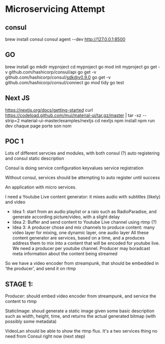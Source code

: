 # Microservicing Attempt

## consul
brew install consul
consul agent --dev
http://127.0.0.1:8500

## GO
brew install go
mkdir myproject
cd myproject
go mod init myproject
go get -v github.com/hashicorp/consul/api
go get -v github.com/hashicorp/consul/sdk@v0.9.0
go get -v github.com/hashicorp/consul/connect
go mod tidy
go test

## Next JS
https://nextjs.org/docs/getting-started
curl https://codeload.github.com/mui/material-ui/tar.gz/master | tar -xz --strip=2  material-ui-master/examples/nextjs
cd nextjs
npm install
npm run dev
chaque page porte son nom

## POC 1
Lots of different servcies and modules, with both consul (?) auto registering and consul static description

Consul is doing
service configuration
keyvalues
service registration

Without consul, services should be attempting to auto register until success

An application with micro services.

I need a Youtube Live content generator: it mixes audio with subtitles (likely) and video
- Idea 1: start from an audio playlist or a raio such as RadioParadise, and generate according picture/video, with a slight delay
- Idea 2: Buffer and send content to Youtube Live channel using rtmp (?)
- Idea 3: A producer chose and mix channels to produce content: many video layer for mixing, one dynamic layer, one audio layer
All these content generator are services, based on a time, and a produces address them to mix into a content that will be encoded for youtube live. We need a producer per youtube channel.
Producer may boradcast meta information about the content being streamed

So we have a video encoder from streampunk, that should be embedded in 'the producer', and send it on rtmp
## STAGE 1:

Producer: should embed video encoder from streampunk, and service the content to rtmp

StaticImage: shoud generate a static image given some basic description such as width, height, time, and returns the actual generated bitmap (with possibly some metadata)

VideoLan should be able to show the rtmp flux. It's a two services thing no need from Consul right now (next step)









